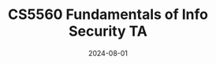 ---
title: "CS5560 Fundamentals of Info Security TA"
collection: teaching
type: "Graduate course"
permalink: /teaching/2024-cs5560
venue: "Virginia Tech"
date: 2024-08-01
# location: "Blackburg, United States"
---